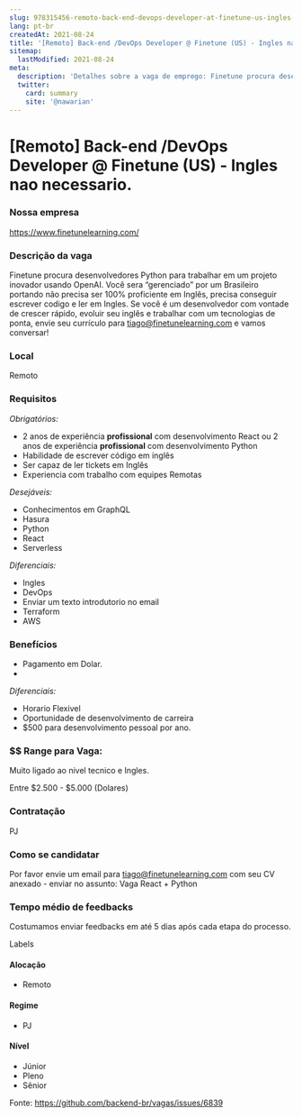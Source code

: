 ```yaml
---
slug: 978315456-remoto-back-end-devops-developer-at-finetune-us-ingles-nao-necessario
lang: pt-br
createdAt: 2021-08-24
title: '[Remoto] Back-end /DevOps Developer @ Finetune (US) - Ingles nao necessario. - Vaga de Emprego'
sitemap:
  lastModified: 2021-08-24
meta:
  description: 'Detalhes sobre a vaga de emprego: Finetune procura desenvolvedores Python para trabalhar em um projeto inovador usando OpenAI. Você sera “gerenciado” por um Brasileiro portando não precisa ser 100% proficiente em Inglês, precisa conseguir escrever codigo e ler em Ingles. Se você é um desenvolvedor com vontade de crescer rápido, evoluir seu inglês e trabalhar com um tecnologias de ponta, envie seu currículo para tiago@finetunelearning.com e vamos conversar!'
  twitter:
    card: summary
    site: '@nawarian'
---
```


# [Remoto] Back-end /DevOps Developer @ Finetune (US) - Ingles nao necessario.

### Nossa empresa

https://www.finetunelearning.com/


### Descrição da vaga

Finetune procura desenvolvedores Python para trabalhar em um projeto inovador usando OpenAI.
Você sera “gerenciado” por um Brasileiro portando não precisa ser 100% proficiente em Inglês, precisa conseguir escrever codigo e ler em Ingles.
Se você é um desenvolvedor com vontade de crescer rápido, evoluir seu inglês e trabalhar com um tecnologias de ponta, envie seu currículo para tiago@finetunelearning.com e vamos conversar!

### Local

Remoto


### Requisitos

*Obrigatórios:*

* 2 anos de experiência **profissional** com desenvolvimento React ou 2 anos de experiência **profissional** com desenvolvimento Python
* Habilidade de escrever código em inglês
* Ser capaz de ler tickets em Inglês
* Experiencia com trabalho com equipes Remotas

*Desejáveis:*

* Conhecimentos em GraphQL
* Hasura
* Python
* React
* Serverless 

*Diferenciais:*

* Ingles
* DevOps 
* Enviar um texto introdutorio no email
* Terraform
* AWS


### Benefícios

* Pagamento em Dolar.
* 
*Diferenciais:*

* Horario Flexivel
* Oportunidade de desenvolvimento de carreira
* $500 para desenvolvimento pessoal por ano.

### $$ Range para Vaga:

Muito ligado ao nivel tecnico e Ingles.

Entre $2.500 - $5.000 (Dolares)



### Contratação

PJ


### Como se candidatar

Por favor envie um email para tiago@finetunelearning.com com seu CV anexado - enviar no assunto: Vaga React + Python


### Tempo médio de feedbacks

Costumamos enviar feedbacks em até 5 dias após cada etapa do processo.


Labels

#### Alocação

* Remoto

#### Regime

* PJ

#### Nível

* Júnior
* Pleno
* Sênior



Fonte: https://github.com/backend-br/vagas/issues/6839
